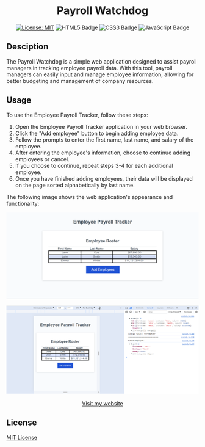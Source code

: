 <div align="center">

# Payroll Watchdog

[![License: MIT](https://img.shields.io/badge/License-MIT-yellow.svg)](https://opensource.org/licenses/MIT)
![HTML5 Badge](https://img.shields.io/badge/HTML5-E34F26?logo=html5&logoColor=fff&style=flat)
![CSS3 Badge](https://img.shields.io/badge/CSS3-1572B6?logo=css3&logoColor=fff&style=flat)
 ![JavaScript Badge](https://img.shields.io/badge/JavaScript-F7DF1E?logo=javascript&logoColor=000&style=flat)

</div>

## Desciption 

The Payroll Watchdog is a simple web application designed to assist payroll managers in tracking employee payroll data. With this tool, payroll managers can easily input and manage employee information, allowing for better budgeting and management of company resources.

## Usage

To use the Employee Payroll Tracker, follow these steps:

1.  Open the Employee Payroll Tracker application in your web browser.
2.  Click the "Add employee" button to begin adding employee data.
3.  Follow the prompts to enter the first name, last name, and salary of the employee.
4.  After entering the employee's information, choose to continue adding employees or cancel.
5.  If you choose to continue, repeat steps 3-4 for each additional employee.
6.  Once you have finished adding employees, their data will be displayed on the page sorted alphabetically by last name.

The following image shows the web application's appearance and functionality: 

<div align="center">

![alt text](./assets/images/screenshot.png)

![alt text](./assets/images/screenshot2.png)


[Visit my website](https://haartmuhn.github.io/payroll-watchdog/)

</div>

## License 

[MIT License](https://opensource.org/licenses/MIT)